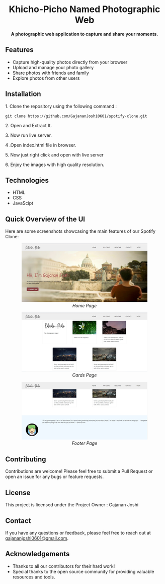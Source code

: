 <h1 align="center">Khicho-Picho Named Photographic Web</h1>

<p align="center">
    <b>A photographic web application to capture and share your moments.</b>
</p>

<h2>Features</h2>
<ul>
    <li>Capture high-quality photos directly from your browser</li>
    <li>Upload and manage your photo gallery</li>
    <li>Share photos with friends and family</li>
    <li>Explore photos from other users</li>
</ul>

<h2 id="installation">Installation</h2>
<p>1. Clone the repository using the following command : </p>
<pre><code>git clone https://github.com/GajananJoshi0601/spotify-clone.git</code></pre>
<p>2. Open and Extract It.</p>
<p>3. Now run live server.</p>
<p>4 .Open index.html file in browser.</p>
<p>5. Now just right click and open with live server</p>
<p>6. Enjoy the images with high quality resolution.</p>

<h2 id="technologies">Technologies</h2>
<ul>
    <li>HTML</li> 
    <li>CSS</li>
    <li>JavaScipt</li>
</ul>

<h2 id="overview">Quick Overview of the UI</h2>
<p>Here are some screenshots showcasing the main features of our Spotify Clone:</p>

<p align="center">
    <img src="./images/ss-1.jpg" alt="Home Page" width="400">
    <br>
    <em>Home Page</em>
</p>

<p align="center">
    <img src="./images/ss-2.jpg" alt="Playlist Page" width="400">
    <br>
    <em>Cards Page</em>
</p>

<p align="center">
    <img src="./images/ss-3.jpg" alt="Playlist Page" width="400">
    <br>
    <em>Footer Page</em>
</p>

<h2>Contributing</h2>
<p>Contributions are welcome! Please feel free to submit a Pull Request or open an issue for any bugs or feature requests.</p>

<h2>License</h2>
<p>This project is licensed under the Project Owner : Gajanan Joshi</p>

<h2>Contact</h2>
<p>If you have any questions or feedback, please feel free to reach out at <a href="mailto:gajananjoshi0601@gmail.com">gajananjoshi0601@gmail.com</a>.</p>

<h2>Acknowledgements</h2>
<ul>
    <li>Thanks to all our contributors for their hard work!</li>
    <li>Special thanks to the open source community for providing valuable resources and tools.</li>
</ul>

</body>
</html>
